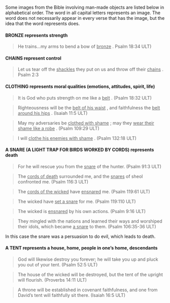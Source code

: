 

Some images from the Bible involving man-made objects are listed below in alphabetical order. The word in all capital letters represents an image. The word does not necessarily appear in every verse that has the image, but the idea that the word represents does.

#### BRONZE represents strength

> He trains…my arms to bend a bow of <u> bronze</u> .  Psalm 18:34 ULT)


#### CHAINS represent control

> Let us tear off the <u> shackles</u> they put on us and throw off their <u> chains</u> .  Psalm 2:3


#### CLOTHING represents moral qualities (emotions, attitudes, spirit, life)

> It is God who puts strength on me like a <u> belt</u> . (Psalm 18:32 ULT)


<blockquote> Righteousness will be the <u> belt of his waist</u> , and faithfulness the <u> belt around his hips</u> . (Isaiah 11:5 ULT)</blockquote> 


> May my adversaries be <u> clothed with shame</u> ; may they <u> wear their shame like a robe</u> . (Psalm 109:29 ULT)


<blockquote> I will <u> clothe his enemies with shame</u> . (Psalm 132:18 ULT)</blockquote> 


#### A SNARE (A LIGHT TRAP FOR BIRDS WORKED BY CORDS) represents death

> For he will rescue you from the <u> snare</u> of the hunter.  (Psalm 91:3 ULT)


<blockquote> The <u> cords of death</u> surrounded me, and the <u> snares</u> of sheol confronted me.  (Psalm 116:3 ULT)</blockquote> 


> The <u> cords of the wicked</u> have <u> ensnared</u> me. (Psalm 119:61 ULT)


<blockquote> The wicked have <u> set a snare</u> for me.  (Psalm 119:110 ULT)</blockquote> 


> The wicked is <u> ensnared</u> by his own actions. (Psalm 9:16 ULT)


> They mingled with the nations and learned their ways and worshiped their idols, which became <u> a snare</u> to them.  (Psalm 106:35-36 ULT)

In this case the snare was a persuasion to do evil, which leads to death.

#### A TENT represents a house, home, people in one’s home, descendants

> God will likewise destroy you forever; he will take you up and pluck you out of your tent.  (Psalm 52:5 ULT)


<blockquote> The house of the wicked will be destroyed, but the tent of the upright will flourish. (Proverbs 14:11 ULT)</blockquote> 


> A throne will be established in covenant faithfulness, and one from David’s tent will faithfully sit there. (Isaiah 16:5 ULT)